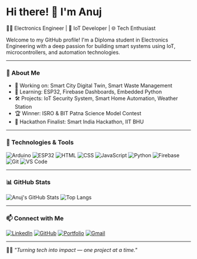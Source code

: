 # Hi there! 👋 I'm Anuj

👨‍💻 Electronics Engineer | 🔌 IoT Developer | 🌐 Tech Enthusiast

Welcome to my GitHub profile! I'm a Diploma student in Electronics Engineering with a deep passion for building smart systems using IoT, microcontrollers, and automation technologies.

---

### 🚀 About Me
- 🔭 Working on: Smart City Digital Twin, Smart Waste Management
- 🌱 Learning: ESP32, Firebase Dashboards, Embedded Python
- 🛠️ Projects: IoT Security System, Smart Home Automation, Weather Station
- 🏆 Winner: ISRO & BIT Patna Science Model Contest
- 🧠 Hackathon Finalist: Smart India Hackathon, IIT BHU

---

### 🧰 Technologies & Tools

![Arduino](https://img.shields.io/badge/-Arduino-00979D?style=flat&logo=arduino&logoColor=white)
![ESP32](https://img.shields.io/badge/-ESP32-gray?style=flat&logo=esphome)
![HTML](https://img.shields.io/badge/-HTML5-E34F26?style=flat&logo=html5&logoColor=white)
![CSS](https://img.shields.io/badge/-CSS3-1572B6?style=flat&logo=css3)
![JavaScript](https://img.shields.io/badge/-JavaScript-F7DF1E?style=flat&logo=javascript&logoColor=black)
![Python](https://img.shields.io/badge/-Python-3776AB?style=flat&logo=python&logoColor=white)
![Firebase](https://img.shields.io/badge/-Firebase-FFCA28?style=flat&logo=firebase&logoColor=black)
![Git](https://img.shields.io/badge/-Git-F05032?style=flat&logo=git&logoColor=white)
![VS Code](https://img.shields.io/badge/-VS_Code-007ACC?style=flat&logo=visual-studio-code&logoColor=white)



---

### 📊 GitHub Stats

![Anuj's GitHub Stats](https://github-readme-stats.vercel.app/api?username=Anuj42006&show_icons=true&theme=tokyonight)
![Top Langs](https://github-readme-stats.vercel.app/api/top-langs/?username=Anuj42006&layout=compact&theme=tokyonight)

---

### 📫 Connect with Me

[![LinkedIn](https://img.shields.io/badge/-LinkedIn-blue?style=flat&logo=linkedin)](https://www.linkedin.com/in/YOUR_LINKEDIN/)
[![GitHub](https://img.shields.io/badge/-GitHub-181717?style=flat&logo=github)](https://github.com/Anuj42006)
[![Portfolio](https://img.shields.io/badge/-Portfolio-black?style=flat&logo=google-chrome)](https://anuj-portfolio-01.web.app/)
[![Gmail](https://img.shields.io/badge/-Gmail-D14836?style=flat&logo=gmail&logoColor=white)](mailto:your.anujkumar42006@gmail.com)

---

🧑‍💻 *"Turning tech into impact — one project at a time."*
